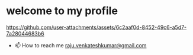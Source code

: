 # welcome to my profile


 











https://github.com/user-attachments/assets/6c2aaf0d-8452-49c6-a5d7-7a28044683b6



- 📫 How to reach me  raju.venkateshkumar@gmail.com


<!---
venkateshkumarraju/venkateshkumarraju is a ✨ special ✨ repository because its `README.md` (this file) appears on your GitHub profile.
You can click the Preview link to take a look at your changes.
--->
